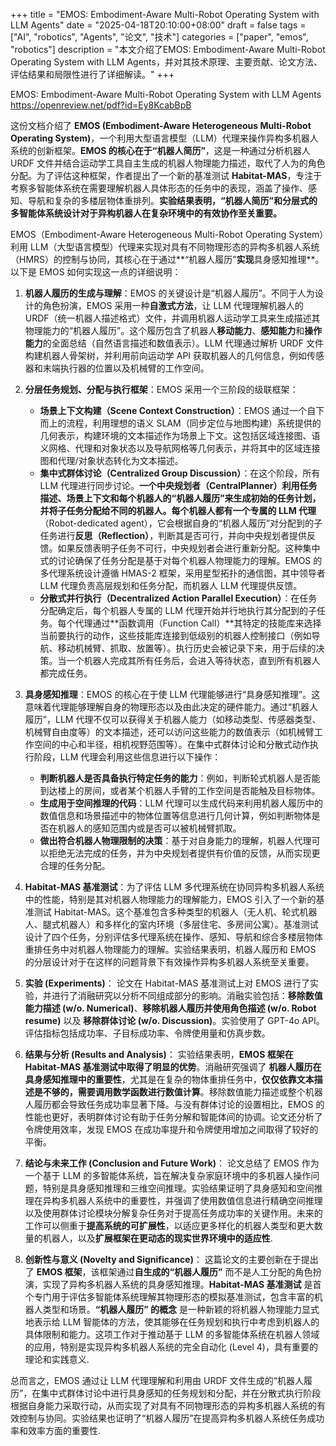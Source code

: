 +++
title = "EMOS: Embodiment-Aware Multi-Robot Operating System with LLM Agents"
date = "2025-04-18T20:10:00+08:00"
draft = false
tags = ["AI", "robotics", "Agents", "论文", "技术"]
categories = ["paper", "emos", "robotics"]
description = "本文介绍了EMOS: Embodiment-Aware Multi-Robot Operating System with LLM Agents，并对其技术原理、主要贡献、论文方法、评估结果和局限性进行了详细解读。"
+++


EMOS: Embodiment-Aware Multi-Robot Operating System with LLM Agents
<https://openreview.net/pdf?id=Ey8KcabBpB>

这份文档介绍了 **EMOS (Embodiment-Aware Heterogeneous Multi-Robot Operating System)**，一个利用大型语言模型（LLM）代理来操作异构多机器人系统的创新框架。**EMOS 的核心在于“机器人简历”**，这是一种通过分析机器人 URDF 文件并结合运动学工具自主生成的机器人物理能力描述，取代了人为的角色分配。为了评估这种框架，作者提出了一个新的基准测试 **Habitat-MAS**，专注于考察多智能体系统在需要理解机器人具体形态的任务中的表现，涵盖了操作、感知、导航和复杂的多楼层物体重排列。**实验结果表明，“机器人简历”和分层式的多智能体系统设计对于异构机器人在复杂环境中的有效协作至关重要。**

EMOS（Embodiment-Aware Heterogeneous Multi-Robot Operating System）利用 LLM（大型语言模型）代理来实现对具有不同物理形态的异构多机器人系统（HMRS）的控制与协同，其核心在于通过**“机器人履历”**实现**具身感知推理**。以下是 EMOS 如何实现这一点的详细说明：

1. **机器人履历的生成与理解**：EMOS 的关键设计是“机器人履历”。不同于人为设计的角色扮演，EMOS 采用一种**自激式方法**，让 LLM 代理理解机器人的 URDF（统一机器人描述格式）文件，并调用机器人运动学工具来生成描述其物理能力的“机器人履历”。这个履历包含了机器人**移动能力**、**感知能力**和**操作能力**的全面总结（自然语言描述和数值表示）。LLM 代理通过解析 URDF 文件构建机器人骨架树，并利用前向运动学 API 获取机器人的几何信息，例如传感器和末端执行器的位置以及机械臂的工作空间。

2. **分层任务规划、分配与执行框架**：EMOS 采用一个三阶段的级联框架：
    * **场景上下文构建（Scene Context Construction）**：EMOS 通过一个自下而上的流程，利用理想的语义 SLAM（同步定位与地图构建）系统提供的几何表示，构建环境的文本描述作为场景上下文。这包括区域连接图、语义网格、代理和对象状态以及导航网格等几何表示，并将其中的区域连接图和代理/对象状态转化为文本描述。
    * **集中式群体讨论（Centralized Group Discussion）**：在这个阶段，所有 LLM 代理进行同步讨论。**一个中央规划者（CentralPlanner）**利用任务描述、场景上下文和每个机器人的“机器人履历”来生成初始的任务计划，并将子任务分配给不同的机器人。每个机器人都有一个**专属的 LLM 代理**（Robot-dedicated agent），它会根据自身的“机器人履历”对分配到的子任务进行**反思（Reflection）**，判断其是否可行，并向中央规划者提供反馈。如果反馈表明子任务不可行，中央规划者会进行重新分配。这种集中式的讨论确保了任务分配是基于对每个机器人物理能力的理解。EMOS 的多代理系统设计遵循 HMAS-2 框架，采用星型拓扑的通信图，其中领导者 LLM 代理负责高层规划和任务分配，而机器人 LLM 代理提供反馈。
    * **分散式并行执行（Decentralized Action Parallel Execution）**：在任务分配确定后，每个机器人专属的 LLM 代理开始并行地执行其分配到的子任务。每个代理通过**函数调用（Function Call）**其特定的技能库来选择当前要执行的动作，这些技能库连接到低级别的机器人控制接口（例如导航、移动机械臂、抓取、放置等）。执行历史会被记录下来，用于后续的决策。当一个机器人完成其所有任务后，会进入等待状态，直到所有机器人都完成任务。

3. **具身感知推理**：EMOS 的核心在于使 LLM 代理能够进行“具身感知推理”。这意味着代理能够理解自身的物理形态以及由此决定的硬件能力。通过“机器人履历”，LLM 代理不仅可以获得关于机器人能力（如移动类型、传感器类型、机械臂自由度等）的文本描述，还可以访问这些能力的数值表示（如机械臂工作空间的中心和半径，相机视野范围等）。在集中式群体讨论和分散式动作执行阶段，LLM 代理会利用这些信息进行以下操作：
    * **判断机器人是否具备执行特定任务的能力**：例如，判断轮式机器人是否能到达楼上的房间，或者某个机器人手臂的工作空间是否能触及目标物体。
    * **生成用于空间推理的代码**：LLM 代理可以生成代码来利用机器人履历中的数值信息和场景描述中的物体位置等信息进行几何计算，例如判断物体是否在机器人的感知范围内或是否可以被机械臂抓取。
    * **做出符合机器人物理限制的决策**：基于对自身能力的理解，机器人代理可以拒绝无法完成的任务，并为中央规划者提供有价值的反馈，从而实现更合理的任务分配。

4. **Habitat-MAS 基准测试**：为了评估 LLM 多代理系统在协同异构多机器人系统中的性能，特别是其对机器人物理能力的理解能力，EMOS 引入了一个新的基准测试 Habitat-MAS。这个基准包含多种类型的机器人（无人机、轮式机器人、腿式机器人）和多样化的室内环境（多层住宅、多房间公寓）。基准测试设计了四个任务，分别评估多代理系统在操作、感知、导航和综合多楼层物体重排任务中对机器人物理能力的理解。实验结果表明，机器人履历和 EMOS 的分层设计对于在这样的问题背景下有效操作异构多机器人系统至关重要。

5. **实验 (Experiments)**：
    论文在 Habitat-MAS 基准测试上对 EMOS 进行了实验，并进行了消融研究以分析不同组成部分的影响。消融实验包括：**移除数值能力描述 (w/o. Numerical)**、**移除机器人履历并使用角色描述 (w/o. Robot resume)** 以及 **移除群体讨论 (w/o. Discussion)**。实验使用了 GPT-4o API。评估指标包括成功率、子目标成功率、令牌使用量和仿真步数。

6. **结果与分析 (Results and Analysis)**：
    实验结果表明，**EMOS 框架在 Habitat-MAS 基准测试中取得了明显的优势**。消融研究强调了 **机器人履历在具身感知推理中的重要性**，尤其是在复杂的物体重排任务中，**仅仅依靠文本描述是不够的，需要调用数学函数进行数值计算**。移除数值能力描述或整个机器人履历都会导致任务成功率显著下降。与没有群体讨论的设置相比，EMOS 的性能也更好，表明群体讨论有助于任务分解和智能体间的协调。论文还分析了令牌使用效率，发现 EMOS 在成功率提升和令牌使用增加之间取得了较好的平衡。

7. **结论与未来工作 (Conclusion and Future Work)**：
    论文总结了 EMOS 作为一个基于 LLM 的多智能体系统，旨在解决复杂家庭环境中的多机器人操作问题，特别是具身感知推理和三维空间推理。实验结果证明了具身感知和空间推理在异构多机器人系统中的重要性，并强调了使用数值信息进行精确空间推理以及使用群体讨论模块分解复杂任务对于提高任务成功率的关键作用。未来的工作可以侧重于**提高系统的可扩展性**，以适应更多样化的机器人类型和更大数量的机器人，以及**扩展框架在更动态的现实世界环境中的适应性**.

8. **创新性与意义 (Novelty and Significance)**：
    这篇论文的主要创新在于提出了 **EMOS 框架**，该框架通过**自生成的“机器人履历”** 而不是人工分配的角色扮演，实现了异构多机器人系统的具身感知推理。**Habitat-MAS 基准测试** 是首个专门用于评估多智能体系统理解其物理形态的模拟基准测试，包含丰富的机器人类型和场景。**“机器人履历” 的概念** 是一种新颖的将机器人物理能力显式地表示给 LLM 智能体的方法，使其能够在任务规划和执行中考虑到机器人的具体限制和能力。这项工作对于推动基于 LLM 的多智能体系统在机器人领域的应用，特别是实现异构多机器人系统的完全自动化 (Level 4)，具有重要的理论和实践意义.

总而言之，EMOS 通过让 LLM 代理理解和利用由 URDF 文件生成的“机器人履历”，在集中式群体讨论中进行具身感知的任务规划和分配，并在分散式执行阶段根据自身能力采取行动，从而实现了对具有不同物理形态的异构多机器人系统的有效控制与协同。实验结果也证明了“机器人履历”在提高异构多机器人系统任务成功率和效率方面的重要性.
